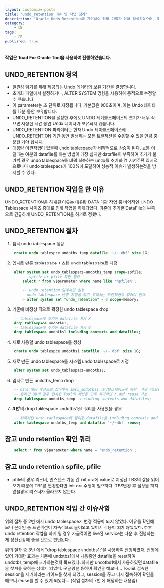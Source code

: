 ```yaml
---
layout: customize-posts
title: "undo_retention 이슈 및 작업 정리"
description: "Oracle Undo Retention에 관련하여 접할 기회가 있어 작성하였으며, 회사내에서 작업 간 이슈사항이 발생하여 추가 작업 하였습니다. 간단하게 절차식으로 구성하였으며 추가 궁금증은 구글검색이 필요합니다."
category:
    - DB
tags:
    - DB
published: true
---
```


#### 작업은 Toad For Oracle Tool을 사용하여 진행하였습니다.

## UNDO_RETENTION 정의
*   일관성 읽기를 위해 제공되는 Undo 데이타의 보유 기간을 결정합니다.
*   초기화 파일에서 설정하거나, ALTER SYSTEM 명령을 사용하여 동적으로 수정할 수 있습니다.
*   이 parameter는 초 단위로 지정됩니다. 기본값은 900초이며, 이는 Undo 데이타를 15분 동안 보유합니다.
*   UNDO_RETENTION을 설정한 후에도 UNDO 테이블스페이스의 크기가 너무 작으면 지정한 시간 동안 Undo 데이타가 보유되지 않습니다.
*   UNDO_RETENTION 파라미터는 현재 Undo 테이블스페이스에 UNDO_RETENTION 기간 동안 발생하는 모든 트랜잭션을 수용할 수 있을 만큼 충분한 커야 합니다.
*   대용량 이관작업이 있을때 undo tablespace가 비약적으로 상승이 된다.  보통 이럴때는 여분의 datafile를 하는 방법이 가장 쉽지만 datafile이 부족하여 추가가 불가할 경우 undo tablespace를 비워 상승하는 undo를 초기화(?) 시켜주면 임시적으로나마 undo tablespace가 100%에 도달하여 성능적 이슈가 발생하는것을  방지할 수 있다.

## UNDO_RETENTION 작업을 한 이유
UNDO_RETENTION을 하게된 이유는 대용량 DATA 이관 작업 중 비약적인 UNDO Tablespace 사이즈 증대로 인해 작업을 하게되었다.
기존에 추가한 DataFile의 부족으로 긴급하게 UNDO_RETENTION을 하기로 정했다.

## UNDO_RETENTION 절차

1. 임시 undo tablespace 생성
```sql
    create undo tablespce undotbs_temp datafile '~/~.dbf' size 1G;
```
2. 임시로 만든 tablespace 시스템 undo tablespace로 지정
```sql
    alter system set undo_tablespace=undotbs_temp scope=spfile;
        -- spfile or pfile 확인 필요
        select * from v$parameter where name like '%pfile%';
        
        -- undo_retention 임계시간 설정
        --undo tablespace 변경 지정을 하기 위해서는 트랜잭션이 없어야 한다.
        > alter system set "undo_retention" = 0 scope=memory; 
```
3. 기존에 비정상 적으로 확장된 undo tablespace drop
```sql
    -- tablespace에 추가된 datafile 제거 X
    drop tablespace undotbs1;
    -- tablespace에 추가된 datafile 제거 O
    drop tablespace undotbs1 including contents and datafiles;
```
4. 새로 사용할 undo tablespace를 생성
```sql
    create undo tablespce undotbs1 datafile '~/~.dbf' size 1G;
```
5. 새로 만든 undo tablespace를 시스템 undo tablespace로 지정
```sql
    alter system set undo_tablespace=undotbs1;
```
6. 임시로 만든 undotbs_temp drop
```sql
    -- os의 해당 계정으로 접색해서 imsi_undotbs1 테이블스페이스에 속판  파일 rm으로 삭제
    -- 온라인 DB의 경우 접속한 Tool의 세션을 모두 제거하면 *.dbf reuse 가능
    drop tablespace undotbs_temp--including contents and datafiles;
```
7. **_3번_** 의 drop tablespace undotbs1;의 쿼리를 사용했을 경우
```sql
    -- 부족하던 undo tablespace에 붙여둔 datafile를 including contents and datafiles를 하지 않았을때 아래 쿼리로 재사용 가능
    alter tablespace undotbs_temp add datafile '~/~dbf' reuse;
```
## 참고 undo retention 확인 쿼리
```sql
    select * from v$parameter where name = 'undo_retention';
```

## 참고 undo retention spfile, pfile
*   pfile의 경우 리스너, 인스턴스 기동 간 init.ora에 value로 지정된 TBS의 값을 읽어 오기 때문에 TBS를 변경한다면 init.ora 수정이 필요하다. TBS변경 후 설정을 하지 않을경우 리스너가 올라오지 않는다.

## UNDO_RETENTION 작업 간 이슈사항
위의 절차 중 2번 에서 undo tablespace가 변경 적용이 되지 않았다.
이유를 확인해 보니 온라인 중 트랜잭션이 지속적으로 들어오고 있어서 적용이 되지 않았었다.
추후 undo retention 작업을 하게 될 경우 가급적이면 live된 service는 다운 후 진행하는 게 정신건강에 좋을 것으로 판단된다...

위의 절차 중 3번 에서 "drop tablespace undotbs1;"을 사용하여 진행하였다.
진행에 있어 기대한 효과는 기존에 undotbs1에서 사용중인 datafile을 reset하여 undotbs_temp에 추가하는것이 목표였다.
하지만 undotbs1에서 사용하였던 datafile을 찾지를 못하는 상태가 되었다.
구글링을 통하여 확인을 해보니... Tool로 접속한 session을 제거하라는 가이드를 찾게 되었고, session을 끊고 다시 접속하여 확인을 해보니 reuse를 할 수 있게 되었다...
(작업 절차의 7번 에 해당하는 내용임)